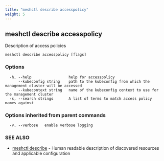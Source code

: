 ```yaml
---
title: "meshctl describe accesspolicy"
weight: 5
---
```

## meshctl describe accesspolicy

Description of access policies

```
meshctl describe accesspolicy [flags]
```

### Options

```
  -h, --help                 help for accesspolicy
      --kubeconfig string    path to the kubeconfig from which the management cluster will be accessed
      --kubecontext string   name of the kubeconfig context to use for the management cluster
  -s, --search strings       A list of terms to match access policy names against
```

### Options inherited from parent commands

```
  -v, --verbose   enable verbose logging
```

### SEE ALSO

* [meshctl describe](../meshctl_describe)	 - Human readable description of discovered resources and applicable configuration

